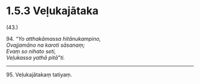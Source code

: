 # 1.5.3 Veḷukajātaka

(43.)

94\. _“Yo atthakāmassa hitānukampino,_  
_Ovajjamāno na karoti sāsanaṃ;_  
_Evaṃ so nihato seti,_  
_Veḷukassa yathā pitā”ti._  

---

95\. Veḷukajātakaṃ tatiyaṃ.
